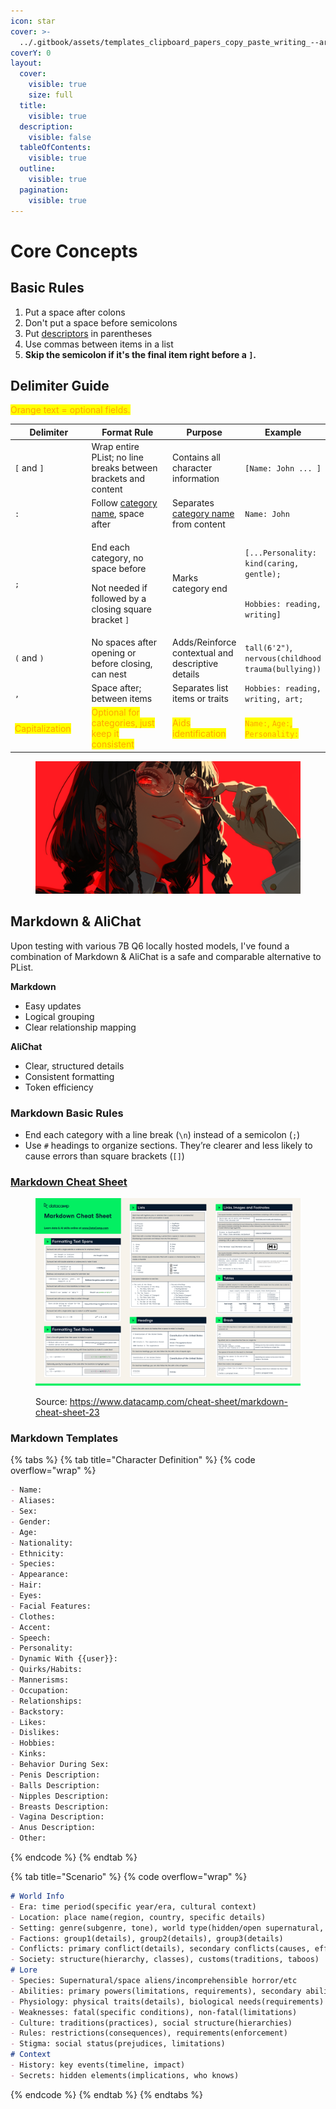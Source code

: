 ```yaml
---
icon: star
cover: >-
  ../.gitbook/assets/templates_clipboard_papers_copy_paste_writing_--ar_42e3094e-839d-4c07-8c76-d703e5d4d7aa_0.png
coverY: 0
layout:
  cover:
    visible: true
    size: full
  title:
    visible: true
  description:
    visible: false
  tableOfContents:
    visible: true
  outline:
    visible: true
  pagination:
    visible: true
---
```


# Core Concepts

## Basic Rules

1. Put a space after colons
2. Don't put a space before semicolons
3. Put [descriptors](core-concepts.md#descriptors) in parentheses
4. Use commas between items in a list
5. **Skip the semicolon if it's the final item right before a `]`.**

## Delimiter Guide

<mark style="color:orange;">Orange text = optional fields.</mark>

<table data-full-width="false"><thead><tr><th width="154">Delimiter</th><th width="216">Format Rule</th><th>Purpose</th><th>Example</th></tr></thead><tbody><tr><td><code>[</code> and <code>]</code></td><td>Wrap entire PList; no line breaks between brackets and content</td><td>Contains all character information</td><td><code>[Name: John ... ]</code></td></tr><tr><td><code>:</code></td><td>Follow <a href="category-system.md">category name</a>, space after</td><td>Separates <a href="category-system.md">category name </a>from content</td><td><code>Name: John</code></td></tr><tr><td><code>;</code></td><td><p>End each category, no space before</p><p></p><p>Not needed if followed by a closing square bracket <code>]</code></p></td><td>Marks category end</td><td><p><code>[...Personality: kind(caring, gentle);</code></p><p><br><code>Hobbies: reading, writing]</code></p></td></tr><tr><td><code>(</code> and <code>)</code></td><td>No spaces after opening or before closing, can nest</td><td>Adds/Reinforce contextual and descriptive details</td><td><code>tall(6'2")</code>, <code>nervous(childhood trauma(bullying))</code></td></tr><tr><td><code>,</code></td><td>Space after; between items</td><td>Separates list items or traits</td><td><code>Hobbies: reading, writing, art;</code></td></tr><tr><td><mark style="color:orange;">Capitalization</mark></td><td><mark style="color:orange;">Optional for categories, just keep it consistent</mark></td><td><mark style="color:orange;">Aids identification</mark></td><td><mark style="color:orange;"><code>Name:</code>, <code>Age:</code>, <code>Personality:</code></mark></td></tr></tbody></table>

<figure><img src="../.gitbook/assets/dramatic_expressions_over_dramatic_psychotic_evil__18fb0761-99e7-474c-8ea5-077812784367_1.png" alt=""><figcaption></figcaption></figure>



## Markdown & AliChat

Upon testing with various 7B Q6 locally hosted models, I've found a combination of Markdown & AliChat is a safe and comparable alternative to PList.&#x20;

**Markdown**

* Easy updates
* Logical grouping
* Clear relationship mapping

**AliChat**

* Clear, structured details
* Consistent formatting
* Token efficiency

### Markdown Basic Rules

* End each category with a line break (`\n`) instead of a semicolon (`;`)
* Use `#` headings to organize sections. They’re clearer and less likely to cause errors than square brackets (`[]`)

### [Markdown Cheat Sheet](https://www.markdownguide.org/cheat-sheet/)

<figure><img src="../.gitbook/assets/Markdown_Cheat_Sheet_9657d9746f.avif" alt=""><figcaption><p>Source: <a href="https://www.datacamp.com/cheat-sheet/markdown-cheat-sheet-23">https://www.datacamp.com/cheat-sheet/markdown-cheat-sheet-23</a></p></figcaption></figure>

### Markdown Templates

{% tabs %}
{% tab title="Character  Definition" %}
{% code overflow="wrap" %}
```markdown
- Name: 
- Aliases: 
- Sex: 
- Gender: 
- Age: 
- Nationality: 
- Ethnicity: 
- Species: 
- Appearance: 
- Hair: 
- Eyes: 
- Facial Features: 
- Clothes: 
- Accent: 
- Speech: 
- Personality: 
- Dynamic With {{user}}: 
- Quirks/Habits: 
- Mannerisms: 
- Occupation: 
- Relationships: 
- Backstory: 
- Likes: 
- Dislikes:
- Hobbies: 
- Kinks: 
- Behavior During Sex: 
- Penis Description: 
- Balls Description: 
- Nipples Description: 
- Breasts Description: 
- Vagina Description: 
- Anus Description: 
- Other: 
```
{% endcode %}
{% endtab %}

{% tab title="Scenario" %}
{% code overflow="wrap" %}
```markdown
# World Info
- Era: time period(specific year/era, cultural context)
- Location: place name(region, country, specific details)
- Setting: genre(subgenre, tone), world type(hidden/open supernatural, technology level)
- Factions: group1(details), group2(details), group3(details)
- Conflicts: primary conflict(details), secondary conflicts(causes, effects)
- Society: structure(hierarchy, classes), customs(traditions, taboos)
# Lore
- Species: Supernatural/space aliens/incomprehensible horror/etc
- Abilities: primary powers(limitations, requirements), secondary abilities(specifics)
- Physiology: physical traits(details), biological needs(requirements)
- Weaknesses: fatal(specific conditions), non-fatal(limitations)
- Culture: traditions(practices), social structure(hierarchies)
- Rules: restrictions(consequences), requirements(enforcement)
- Stigma: social status(prejudices, limitations)
# Context
- History: key events(timeline, impact)
- Secrets: hidden elements(implications, who knows)
```
{% endcode %}
{% endtab %}
{% endtabs %}
